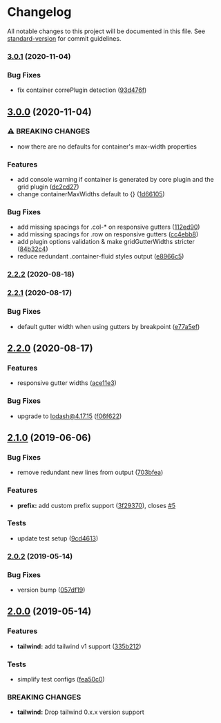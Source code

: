 # Changelog

All notable changes to this project will be documented in this file. See [standard-version](https://github.com/conventional-changelog/standard-version) for commit guidelines.

### [3.0.1](https://github.com/karolis-sh/tailwind-bootstrap-grid/compare/v3.0.0...v3.0.1) (2020-11-04)

### Bug Fixes

- fix container correPlugin detection ([93d476f](https://github.com/karolis-sh/tailwind-bootstrap-grid/commit/93d476f4f4c1caf7ebfb64bee5617925677ec994))

## [3.0.0](https://github.com/karolis-sh/tailwind-bootstrap-grid/compare/v2.2.2...v3.0.0) (2020-11-04)

### ⚠ BREAKING CHANGES

- now there are no defaults for container's max-width properties

### Features

- add console warning if container is generated by core plugin and the grid plugin ([dc2cd27](https://github.com/karolis-sh/tailwind-bootstrap-grid/commit/dc2cd273413a5f34616f03dd750b80b59231897d))
- change containerMaxWidths default to {} ([1d66105](https://github.com/karolis-sh/tailwind-bootstrap-grid/commit/1d66105a3159d4ab11898e7decf9e31934b14985))

### Bug Fixes

- add missing spacings for .col-\* on responsive gutters ([112ed90](https://github.com/karolis-sh/tailwind-bootstrap-grid/commit/112ed902588e0ef83f9de7c9064cf2df782e3bc7))
- add missing spacings for .row on responsive gutters ([cc4ebb8](https://github.com/karolis-sh/tailwind-bootstrap-grid/commit/cc4ebb8cc903bccea7591e39603da98e91d53152))
- add plugin options validation & make gridGutterWidths stricter ([84b32c4](https://github.com/karolis-sh/tailwind-bootstrap-grid/commit/84b32c49314be410007ac0002fe37dd18968eb35))
- reduce redundant .container-fluid styles output ([e8966c5](https://github.com/karolis-sh/tailwind-bootstrap-grid/commit/e8966c563130f71584a897f957d9bd7e72c173d7))

### [2.2.2](https://github.com/karolis-sh/tailwind-bootstrap-grid/compare/v2.2.1...v2.2.2) (2020-08-18)

### [2.2.1](https://github.com/karolis-sh/tailwind-bootstrap-grid/compare/v2.2.0...v2.2.1) (2020-08-17)

### Bug Fixes

- default gutter width when using gutters by breakpoint ([e77a5ef](https://github.com/karolis-sh/tailwind-bootstrap-grid/commit/e77a5ef7fac3f3ab7e3a0f8719999ef2b2d9ba06))

## [2.2.0](https://github.com/karolis-sh/tailwind-bootstrap-grid/compare/v2.1.0...v2.2.0) (2020-08-17)

### Features

- responsive gutter widths ([ace11e3](https://github.com/karolis-sh/tailwind-bootstrap-grid/commit/ace11e3ced682cffad1773cc85a0d40b317eefe1))

### Bug Fixes

- upgrade to lodash@4.17.15 ([f06f622](https://github.com/karolis-sh/tailwind-bootstrap-grid/commit/f06f622009de449e4e832dcca5de8dcf4f72fd90))

## [2.1.0](https://github.com/karolis-sh/tailwind-bootstrap-grid/compare/v2.0.2...v2.1.0) (2019-06-06)

### Bug Fixes

- remove redundant new lines from output ([703bfea](https://github.com/karolis-sh/tailwind-bootstrap-grid/commit/703bfea))

### Features

- **prefix:** add custom prefix support ([3f29370](https://github.com/karolis-sh/tailwind-bootstrap-grid/commit/3f29370)), closes [#5](https://github.com/karolis-sh/tailwind-bootstrap-grid/issues/5)

### Tests

- update test setup ([9cd4613](https://github.com/karolis-sh/tailwind-bootstrap-grid/commit/9cd4613))

### [2.0.2](https://github.com/karolis-sh/tailwind-bootstrap-grid/compare/v2.0.0...v2.0.2) (2019-05-14)

### Bug Fixes

- version bump ([057df19](https://github.com/karolis-sh/tailwind-bootstrap-grid/commit/057df19))

## [2.0.0](https://github.com/karolis-sh/tailwind-bootstrap-grid/compare/v1.2.0...v2.0.0) (2019-05-14)

### Features

- **tailwind:** add tailwind v1 support ([335b212](https://github.com/karolis-sh/tailwind-bootstrap-grid/commit/335b212))

### Tests

- simplify test configs ([fea50c0](https://github.com/karolis-sh/tailwind-bootstrap-grid/commit/fea50c0))

### BREAKING CHANGES

- **tailwind:** Drop tailwind 0.x.x version support

